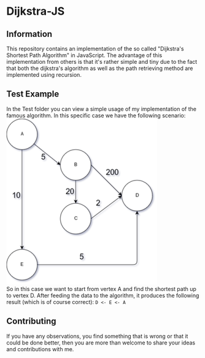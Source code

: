 # Dijkstra-JS

## Information
This repository contains an implementation of the so called "Dijkstra's Shortest Path Algorithm" in JavaScript.
The advantage of this implementation from others is that it's rather simple and tiny due to the fact that both the dijkstra's algorithm as well as the path retrieving method are implemented using recursion.
## Test Example
In the Test folder you can view a simple usage of my implementation of the famous algorithm. In this specific case we have the following scenario:    
![Diagram-Photo](test-case-scenario.png "Diagram")  
So in this case we want to start from vertex A and find the shortest path up to vertex D.
After feeding the data to the algorithm, it produces the following result (which is of course correct):
`D <- E <- A`

## Contributing
If you have any observations, you find something that is wrong or that it could be done better, then you are more than welcome to share your ideas and contributions with me.

